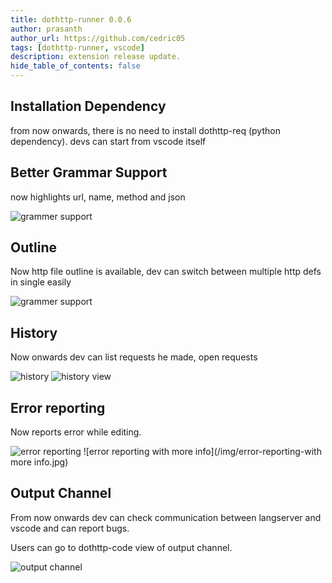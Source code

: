 ```yaml
---
title: dothttp-runner 0.0.6
author: prasanth
author_url: https://github.com/cedric05
tags: [dothttp-runner, vscode]
description: extension release update.
hide_table_of_contents: false
---
```


## Installation Dependency
from now onwards, there is no need to install dothttp-req (python dependency). devs can start from vscode itself


## Better Grammar Support
now highlights url, name, method and json

![grammer support](/img/grammer-support.PNG)


## Outline
Now http file outline is available, dev can switch between multiple http defs in single easily 

![grammer support](/img/outline.jpg)

## History
Now onwards dev can list requests he made, open requests

![history](/img/history.jpg)
![history view](/img/history-view.jpg)

## Error reporting
Now reports error while editing.

![error reporting](/img/error-reporting.jpg)
![error reporting with more info](/img/error-reporting-with more info.jpg)

## Output Channel
From now onwards dev can check communication between langserver and vscode and can report bugs.

Users can go to dothttp-code view of output channel.

![output channel](/img/output-channel.jpg)

